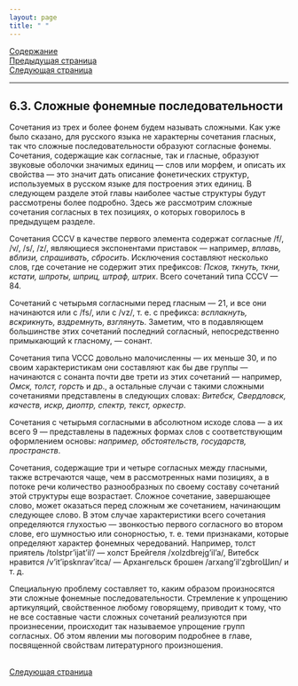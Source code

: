 ```yaml
---
layout: page
title: " "
---
```

<a href="contents.html">Содержание</a><br>
<a href="062.html">Предыдущая страница</a><br>
<a href="064.html">Следующая страница</a>
<hr>

## 6.3. Сложные фонемные последовательности
Сочетания из трех и более фонем будем называть сложными. Как уже было сказано, для русского
языка не характерны сочетания гласных, так что сложные последовательности образуют согласные
фонемы. Сочетания, содержащие как согласные, так и гласные, образуют звуковые оболочки 
значимых единиц — слов или морфем, и описать их свойства — это значит дать описание
фонетических структур, используемых в русском языке для построения этих единиц. В
следующем разделе этой главы наиболее частые структуры будут рассмотрены более подробно. 
Здесь же рассмотрим сложные сочетания согласных в тех позициях, о которых говорилось в 
предыдущем разделе. 

Сочетания CCCV в качестве первого элемента содержат согласные /f/, /v/, /s/, /z/, являющиеся 
экспонентами приставок — например, <i>вплавь, вблизи, спрашивать, сбросить</i>. Исключения 
составляют несколько слов, где сочетание не содержит этих префиксов: <i>Псков, ткнуть, ткни,
кстати, шпроты, шприц, штраф, штрих</i>. Всего сочетаний типа CCCV — 84. 

Сочетаний с четырьмя согласными перед гласным — 21, и все они начинаются или с 
/fs/, или с /vz/, т. е. с префикса: <i>всплакнуть, вскрикнуть,
вздремнуть, взглянуть</i>. Заметим, что в подавляющем большинстве этих сочетаний последний 
согласный, непосредственно примыкающий к гласному, — сонант. 

Сочетания типа VCCC довольно малочисленны — их меньше 30, и по своим характеристикам 
они составляют как бы две группы — начинаются с сонанта почти две трети из этих сочетаний — 
например, <i>Омск, толст, горсть</i> и др., а остальные случаи с такими сложными сочетаниями 
представлены в следующих словах: <i>Витебск, Свердловск, качеств, искр, диоптр, спектр, текст, 
оркестр</i>.

Сочетания с четырьмя согласными в абсолютном исходе слова — а их всего 9 — представлены в 
падежных формах слов с соответствующим оформлением основы: <i>например, обстоятельств, 
государств, пространств</i>.

Сочетания, содержащие три и четыре согласных между гласными, также встречаются чаще, 
чем в рассмотренных нами позициях, а в потоке речи количество разнообразных по своему 
составу сочетаний этой структуры еще возрастает. Сложное сочетание, завершающее слово, 
может оказаться перед сложным же сочетанием, начинающим следующее слово. В этом случае
характеристики всего сочетания определяются глухостью — звонкостью первого согласного во 
втором слове, его шумностью или сонорностью, т. е. теми признаками, которые определяют
характер фонемных чередований. Например, толст приятель /tolstpr’ijat’il’/ — холст Брейгеля 
/хolzdbrejg’il’a/, Витебск нравится /v’it’ipsknrav’itcа/ — Архангельск 
брошен /аrxаng’il’zgbroШиn/ и т. д. 

Специальную проблему составляет то, каким образом произносятся эти сложные фонемные 
последовательности. Стремление к упрощению артикуляций, свойственное любому говорящему,
приводит к тому, что не все составные части сложных сочетаний реализуются при произнесении,
происходит так называемое упрощение групп согласных. Об этом явлении мы поговорим подробнее
в главе, посвященной свойствам литературного произношения. 



<br>
<a href="064.html">Следующая страница</a>
